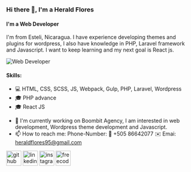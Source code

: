 ### Hi there 👋, I'm a Herald Flores
#### I'm a Web Developer
I'm from Esteli, Nicaragua. I have experience developing themes and plugins for wordpress, I also have knowledge in PHP, Laravel framework and Javascript.
I want to keep learning and my next goal is React js.

![Web Developer](https://media-exp1.licdn.com/dms/image/C4E16AQGTF3Oo_NseCQ/profile-displaybackgroundimage-shrink_350_1400/0/1628464769038?e=1634169600&v=beta&t=U9F0cvuxYL9YEWmXytB4awL1ouXOniTqIba4pT_C5EE)

#### Skills:
* 💻 HTML, CSS, SCSS, JS, Webpack, Gulp, PHP, Laravel, Wordpress
* 🎓 PHP advance
* 🎓 React JS


- 🔭 I'm currently working on Boombit Agency, I am interested in web development, Wordpress theme development and Javascript. 
- 📫 How to reach me: Phone-Number: 📱 +505 86642077 ✉️ Emai: heraldflores95@gmail.com 


[<img src='https://cdn.jsdelivr.net/npm/simple-icons@3.0.1/icons/github.svg' alt='github' height='40'>](https://github.com/Herald-Flores)  [<img src='https://cdn.jsdelivr.net/npm/simple-icons@3.0.1/icons/linkedin.svg' alt='linkedin' height='40'>](https://www.linkedin.com/in/herald-flores95/)  [<img src='https://cdn.jsdelivr.net/npm/simple-icons@3.0.1/icons/instagram.svg' alt='instagram' height='40'>](https://www.instagram.com/heraldflores95/)  [<img src='https://cdn.jsdelivr.net/npm/simple-icons@3.0.1/icons/freecodecamp.svg' alt='freecodecamp' height='40'>](https://www.freecodecamp.org/herald95)  
